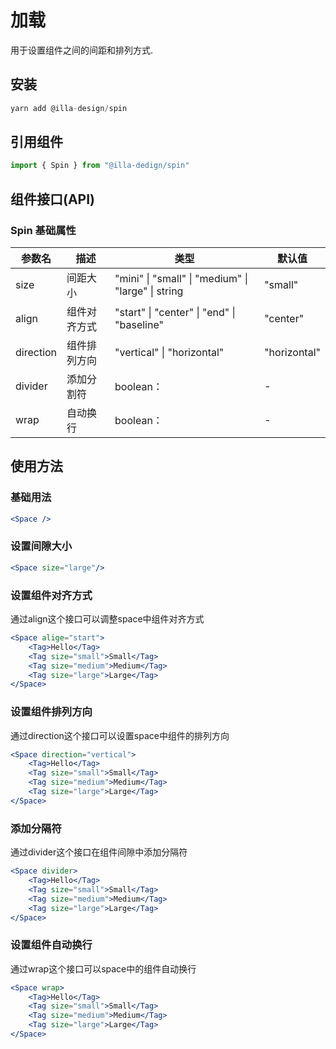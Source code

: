 # 加载

用于设置组件之间的间距和排列方式.

## 安装

```jsx
yarn add @illa-design/spin
```

## 引用组件

```jsx
import { Spin } from "@illa-dedign/spin"
```

## 组件接口(API)

### Spin 基础属性

| 参数名    | 描述         | 类型                                               | 默认值       |
| --------- | ------------ | -------------------------------------------------- | ------------ |
| size      | 间距大小     | "mini" \| "small" \| "medium" \| "large" \| string         | "small"        |
| align     | 组件对齐方式 | "start" \| "center" \| "end" \| "baseline" | "center"     |
| direction | 组件排列方向 |  "vertical" \| "horizontal"                | "horizontal" |
| divider   | 添加分割符   | boolean：                                          | -        |
| wrap      | 自动换行     | boolean：                                          | -        |

## 使用方法

### 基础用法

```jsx
<Space />
```

### 设置间隙大小

```jsx
<Space size="large"/>
```

### 设置组件对齐方式

通过align这个接口可以调整space中组件对齐方式

```jsx
<Space alige="start">
	<Tag>Hello</Tag>
	<Tag size="small">Small</Tag>
	<Tag size="medium">Medium</Tag>
	<Tag size="large">Large</Tag>
</Space>
```

### 设置组件排列方向

通过direction这个接口可以设置space中组件的排列方向

```jsx
<Space direction="vertical">
	<Tag>Hello</Tag>
	<Tag size="small">Small</Tag>
	<Tag size="medium">Medium</Tag>
	<Tag size="large">Large</Tag>
</Space>
```

### 添加分隔符

通过divider这个接口在组件间隙中添加分隔符

```jsx
<Space divider>
	<Tag>Hello</Tag>
	<Tag size="small">Small</Tag>
	<Tag size="medium">Medium</Tag>
	<Tag size="large">Large</Tag>
</Space>
```

### 设置组件自动换行

通过wrap这个接口可以space中的组件自动换行

```jsx
<Space wrap>
	<Tag>Hello</Tag>
	<Tag size="small">Small</Tag>
	<Tag size="medium">Medium</Tag>
	<Tag size="large">Large</Tag>
</Space>
```
